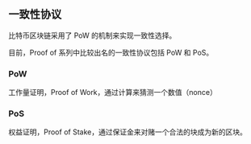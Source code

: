 ## 一致性协议

比特币区块链采用了 PoW 的机制来实现一致性选择。

目前，Proof of 系列中比较出名的一致性协议包括 PoW 和 PoS。

### PoW
工作量证明，Proof of Work，通过计算来猜测一个数值（nonce）

### PoS
权益证明，Proof of Stake，通过保证金来对赌一个合法的块成为新的区块。

